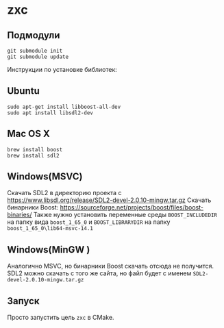 # zxc
## Подмодули
```
git submodule init   
git submodule update
```

Инструкции по установке библиотек:

## Ubuntu
```
sudo apt-get install libboost-all-dev   
sudo apt install libsdl2-dev
```

## Mac OS X 
```
brew install boost   
brew install sdl2
```

## Windows(MSVC)
Скачать SDL2 в директорию проекта с https://www.libsdl.org/release/SDL2-devel-2.0.10-mingw.tar.gz
Скачать бинарники Boost: https://sourceforge.net/projects/boost/files/boost-binaries/
Также нужно установить переменные среды `BOOST_INCLUDEDIR` на папку вида `boost_1_65_0` и `BOOST_LIBRARYDIR` на папку `boost_1_65_0\lib64-msvc-14.1`

## Windows(MinGW )
Аналогично MSVC, но бинарники Boost скачать отсюда не получится.
SDL2 можно скачать с того же сайта, но файл будет с именем `SDL2-devel-2.0.10-mingw.tar.gz`

## Запуск
Просто запустить цель `zxc` в CMake.


